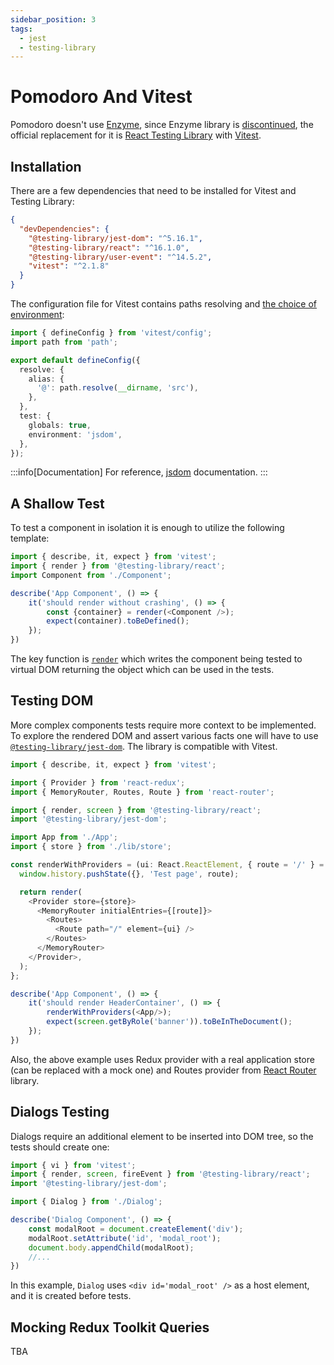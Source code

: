 ```yaml
---
sidebar_position: 3
tags:
  - jest
  - testing-library
---
```


# Pomodoro And Vitest

Pomodoro doesn't use [Enzyme](https://enzymejs.github.io/enzyme/), since
Enzyme library is [discontinued](https://dev.to/wojtekmaj/enzyme-is-dead-now-what-ekl),
the official replacement for it is
[React Testing Library](https://testing-library.com/docs/react-testing-library/intro/) with [Vitest](https://vitest.dev/).

## Installation

There are a few dependencies that need to be installed for Vitest and Testing Library:

````json title="package.json"
{
  "devDependencies": {
    "@testing-library/jest-dom": "^5.16.1",
    "@testing-library/react": "^16.1.0",
    "@testing-library/user-event": "^14.5.2",
    "vitest": "^2.1.8"
  }
}
````
The configuration file for Vitest contains paths resolving and [the choice of 
environment](https://vitest.dev/guide/environment):

````typescript title="vitest.config.ts"
import { defineConfig } from 'vitest/config';
import path from 'path';

export default defineConfig({
  resolve: {
    alias: {
      '@': path.resolve(__dirname, 'src'),
    },
  },
  test: {
    globals: true,
    environment: 'jsdom',
  },
});

````
:::info[Documentation]
For reference, [jsdom](https://github.com/jsdom/jsdom) documentation.
:::

## A Shallow Test

To test a component in isolation it is enough to utilize the following template:

````typescript jsx
import { describe, it, expect } from 'vitest';
import { render } from '@testing-library/react';
import Component from './Component';

describe('App Component', () => {
    it('should render without crashing', () => {
        const {container} = render(<Component />);
        expect(container).toBeDefined();
    });
})
````
The key function is [`render`](https://testing-library.com/docs/react-testing-library/api/#render)
which writes the component being tested to virtual DOM returning the object which can be used in the tests.

## Testing DOM

More complex components tests require more context to be implemented. To explore the rendered 
DOM and assert various facts one will have to use [`@testing-library/jest-dom`](https://github.com/testing-library/jest-dom). 
The library is compatible with Vitest.

````typescript jsx title="src/App.test.tsx"
import { describe, it, expect } from 'vitest';

import { Provider } from 'react-redux';
import { MemoryRouter, Routes, Route } from 'react-router';

import { render, screen } from '@testing-library/react';
import '@testing-library/jest-dom';

import App from './App';
import { store } from './lib/store';

const renderWithProviders = (ui: React.ReactElement, { route = '/' } = {}) => {
  window.history.pushState({}, 'Test page', route);

  return render(
    <Provider store={store}>
      <MemoryRouter initialEntries={[route]}>
        <Routes>
          <Route path="/" element={ui} />
        </Routes>
      </MemoryRouter>
    </Provider>,
  );
};

describe('App Component', () => {
    it('should render HeaderContainer', () => {
        renderWithProviders(<App/>);
        expect(screen.getByRole('banner')).toBeInTheDocument();
    });
})

````
Also, the above example uses Redux provider with a real application store (can be replaced
with a mock one) and Routes provider from [React Router](https://reactrouter.com/) library.

## Dialogs Testing

Dialogs require an additional element to be inserted into DOM tree, so the tests should
create one:

````typescript jsx title="src/components/Dialog/Dialog.test.tsx"
import { vi } from 'vitest';
import { render, screen, fireEvent } from '@testing-library/react';
import '@testing-library/jest-dom';

import { Dialog } from './Dialog';

describe('Dialog Component', () => {
    const modalRoot = document.createElement('div');
    modalRoot.setAttribute('id', 'modal_root');
    document.body.appendChild(modalRoot);
    //...
})
````
In this example, `Dialog` uses `<div id='modal_root' />` as a host element, and it is created
before tests.

## Mocking Redux Toolkit Queries

TBA